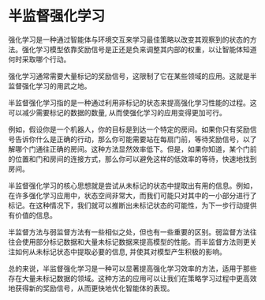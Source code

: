 # 半监督强化学习
强化学习是一种通过智能体与环境交互来学习最佳策略以改变其观察到的状态的方法。强化学习模型依靠奖励信号是正还是负来调整其内部的权重，以让智能体知道何时采取哪个行动。

强化学习通常需要大量标记的奖励信号，这限制了它在某些领域的应用。这就是半监督强化学习的用武之地。

半监督强化学习指的是一种通过利用非标记的状态来提高强化学习性能的过程。这可以减少需要标记的数据的数量, 从而使强化学习的应用变得更加可行。

例如，假设你是一个机器人，你的目标是到达一个特定的房间。如果你只有奖励信号告诉你什么是正确的行动，那么你可能需要站在每扇门前，等待奖励信号，以了解哪个门通往正确的房间。这种方法显然效率低下。但是，如果你知道，某个门前的位置和门和房间的连接方式，那么你可以避免这样的低效率的等待，快速地找到房间。

半监督强化学习的核心思想就是尝试从未标记的状态中提取出有用的信息。例如，在许多强化学习应用中，状态空间非常大，而我们可能只对其中的一小部分进行了标记。在这种情况下，我们就可以推断出未标记状态的可能性，为下一步行动提供有价值的信息。

半监督方法与弱监督方法有一些相似之处，但也有一些重要的区别。弱监督方法往往会使用部分标记数据和大量未标记数据来提高模型的性能。而半监督方法则更关注如何从未标记状态中提取必要的信息, 并使其对模型产生积极的影响。

总的来说，半监督强化学习是一种可以显著提高强化学习效率的方法，适用于那些存在大量未标记数据的领域。这种方法的应用可以让我们在策略学习过程中更高效地获得新的奖励信号，从而更快地优化智能体的表现。